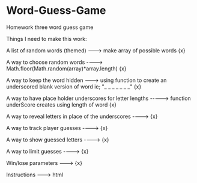 # Word-Guess-Game
Homework three word guess game

Things I need to make this work:

A list of random words (themed) ---> make array of possible words       {x}

A way to choose random words ----> Math.floor(Math.random(array)*array.length)       {x}
 
A way to keep the word hidden ---> using function to create an underscored blank version of word ie; "_ _ _ _ _ _ _" {x}

A way to have place holder underscores for letter lengths -----> function underScore creates using length of word {x}

A way to reveal letters in place of the underscores ----> {x}

A way to track player guesses ----> {x}

A way to show guessed letters ----> {x}

A way to limit guesses ----> {x}

Win/lose parameters --->  {x}

Instructions ---> html
